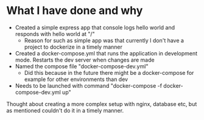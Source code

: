 # What I have done and why
- Created a simple express app that console logs hello world and responds with hello world at "/"
    - Reason for such as simple app was that currently I don't have a project to dockerize in a timely manner
- Created a docker-compose.yml that runs the application in development mode. Restarts the dev server when changes are made
- Named the compose file "docker-compose-dev.yml"
    - Did this because in the future there might be a docker-compose for example for other environments than dev
- Needs to be launched with command "docker-compose -f docker-compose-dev.yml up"

Thought about creating a more complex setup with nginx, database etc, but as mentioned couldn't do it in a timely manner.
